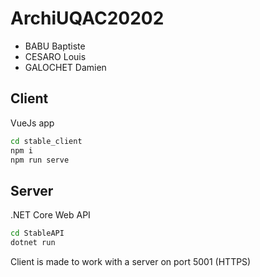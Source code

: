 # ArchiUQAC20202

* BABU Baptiste
* CESARO Louis
* GALOCHET Damien

## Client

VueJs app

```bash
cd stable_client
npm i
npm run serve
```

## Server

.NET Core Web API

```bash
cd StableAPI
dotnet run
```

Client is made to work with a server on port 5001 (HTTPS)